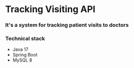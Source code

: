 # Tracking Visiting API

### It&apos;s a system for tracking patient visits to doctors

### Technical stack
- Java 17
- Spring Boot
- MySQL 8

